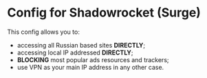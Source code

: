 # Config for Shadowrocket (Surge)
This config allows you to:
- accessing all Russian based sites **DIRECTLY**;
- accessing local IP addressed **DIRECTLY**;
- **BLOCKING** most popular ads resources and trackers;
- use VPN as your main IP address in any other case.
